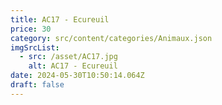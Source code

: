 ```yaml
---
title: AC17 - Ecureuil
price: 30
category: src/content/categories/Animaux.json
imgSrcList:
  - src: /asset/AC17.jpg
    alt: AC17 - Ecureuil
date: 2024-05-30T10:50:14.064Z
draft: false
---
```


